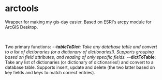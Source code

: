 # arctools

Wrapper for making my gis-day easier. Based on ESRI's arcpy module for ArcGIS Desktop.
<br/>

<br/><br/>
Two primary functions:
--*<b>tableToDict</b>: Take any database table and convert to a list of dictionaries (or a dictionary of dictionaries!). Supports grouping based on field attributes, and reading of only specific fields.
--*<b>dictToTable</b>: Take any list of dictionaries (or dictionary of dictionaries!) and convert to a database table. Supports insert, update and delete (the two latter based on key fields and keys to match correct entries).
